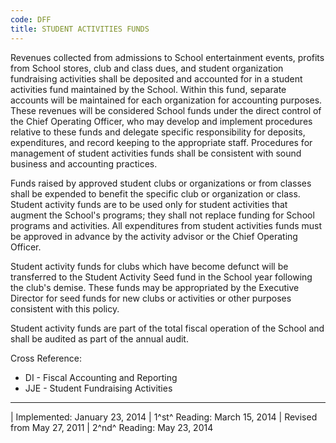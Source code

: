 ```yaml
---
code: DFF
title: STUDENT ACTIVITIES FUNDS
---
```


Revenues collected from admissions to School entertainment events,
profits from School stores, club and class dues, and student
organization fundraising activities shall be deposited and accounted for
in a student activities fund maintained by the School. Within this fund,
separate accounts will be maintained for each organization for
accounting purposes. These revenues will be considered School funds
under the direct control of the Chief Operating Officer, who may develop
and implement procedures relative to these funds and delegate specific
responsibility for deposits, expenditures, and record keeping to the
appropriate staff. Procedures for management of student activities funds
shall be consistent with sound business and accounting practices.

Funds raised by approved student clubs or organizations or from classes
shall be expended to benefit the specific club or organization or class.
Student activity funds are to be used only for student activities that
augment the School's programs; they shall not replace funding for School
programs and activities. All expenditures from student activities funds
must be approved in advance by the activity advisor or the Chief
Operating Officer.

Student activity funds for clubs which have become defunct will be
transferred to the Student Activity Seed fund in the School year
following the club's demise. These funds may be appropriated by the
Executive Director for seed funds for new clubs or activities or other
purposes consistent with this policy.

Student activity funds are part of the total fiscal operation of the
School and shall be audited as part of the annual audit.

Cross Reference:

-   DI - Fiscal Accounting and Reporting
-   JJE - Student Fundraising Activities

------------------------------------------------------------------------

| Implemented: January 23, 2014
| 1^st^ Reading: March 15, 2014
| Revised from May 27, 2011
| 2^nd^ Reading: May 23, 2014
